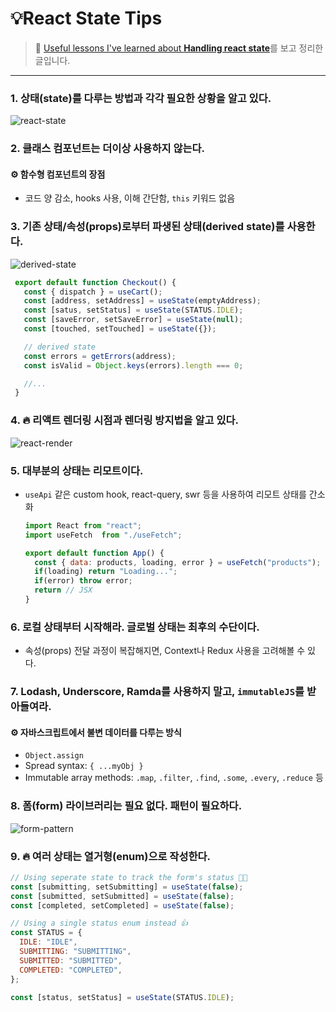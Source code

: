 # 💡React State Tips 

> 🔗 [Useful lessons I've learned about **Handling react state**](https://twitter.com/housecor/status/1437765667906854915?s=11)를 보고 정리한 글입니다. 

***

### 1. 상태(state)를 다루는 방법과 각각 필요한 상황을 알고 있다.
 ![react-state](https://user-images.githubusercontent.com/53158305/134464915-e5424192-8e92-46fa-8e8e-cfed2d102dc3.jpeg)
 
### 2. 클래스 컴포넌트는 더이상 사용하지 않는다.

#### ⚙️ 함수형 컴포넌트의 장점
 * 코드 양 감소, hooks 사용, 이해 간단함, `this` 키워드 없음
 
### 3. 기존 상태/속성(props)로부터 **파생된 상태**(derived state)를 사용한다.
  ![derived-state](https://user-images.githubusercontent.com/53158305/134468703-d78f125f-00b8-439c-bc76-ef320a0cb88a.jpeg)

 ```js
  export default function Checkout() {
    const { dispatch } = useCart();
    const [address, setAddress] = useState(emptyAddress);
    const [satus, setStatus] = useState(STATUS.IDLE);
    const [saveError, setSaveError] = useState(null);
    const [touched, setTouched] = useState({});

    // derived state
    const errors = getErrors(address);
    const isValid = Object.keys(errors).length === 0;

    //...
  }
 ```
 
### 4. 🔥 리액트 렌더링 시점과 렌더링 방지법을 알고 있다.
 ![react-render](https://user-images.githubusercontent.com/53158305/134468994-1d58ed06-ffb6-4e72-8c6b-52ce0bfbb689.jpeg)
 
### 5. 대부분의 상태는 리모트이다.
 * `useApi` 같은 custom hook, react-query, swr 등을 사용하여 리모트 상태를 간소화
    ```js
    import React from "react";
    import useFetch  from "./useFetch";

    export default function App() {
      const { data: products, loading, error } = useFetch("products");
      if(loading) return "Loading...";
      if(error) throw error;
      return // JSX
    }
    ```

### 6. 로컬 상태부터 시작해라. 글로벌 상태는 최후의 수단이다.
 * 속성(props) 전달 과정이 복잡해지면, Context나 Redux 사용을 고려해볼 수 있다.

### 7. Lodash, Underscore, Ramda를 사용하지 말고, `immutableJS`를 받아들여라.

#### ⚙️ 자바스크립트에서 불변 데이터를 다루는 방식
 * `Object.assign`
 * Spread syntax: `{ ...myObj }`
 * Immutable array methods: `.map`, `.filter`, `.find`, `.some`, `.every`, `.reduce` 등
 

### 8. 폼(form) 라이브러리는 필요 없다. **패턴**이 필요하다.
 ![form-pattern](https://user-images.githubusercontent.com/53158305/134472080-f65e2252-d2bb-4760-bb77-0b05342a3ddd.jpeg)
 
### 9. 🔥 여러 상태는 열거형(enum)으로 작성한다.
 ```js
 // Using seperate state to track the form's status 👎🏻 
 const [submitting, setSubmitting] = useState(false);
 const [submitted, setSubmitted] = useState(false);
 const [completed, setCompleted] = useState(false);
 
 // Using a single status enum instead 👍
 const STATUS = {
   IDLE: "IDLE",
   SUBMITTING: "SUBMITTING",
   SUBMITTED: "SUBMITTED",
   COMPLETED: "COMPLETED",
 };
 
 const [status, setStatus] = useState(STATUS.IDLE);
 ```


